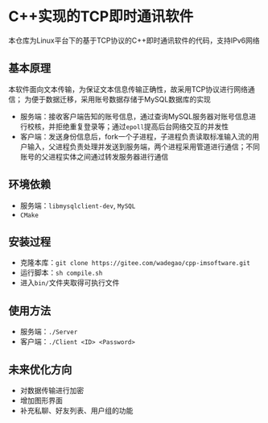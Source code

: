<!--
 * @Author: your name
 * @Date: 2021-03-01 20:54:21
 * @LastEditTime: 2021-03-01 21:23:43
 * @LastEditors: Please set LastEditors
 * @Description: In User Settings Edit
 * @FilePath: /cpp-imsoftware/README.md
-->
# C++实现的TCP即时通讯软件
本仓库为Linux平台下的基于TCP协议的C++即时通讯软件的代码，支持IPv6网络

## 基本原理
本软件面向文本传输，为保证文本信息传输正确性，故采用TCP协议进行网络通信；
为便于数据迁移，采用账号数据存储于MySQL数据库的实现
+ 服务端：接收客户端告知的账号信息，通过查询MySQL服务器对账号信息进行校核，并拒绝重复登录等；通过```epoll```提高后台网络交互的并发性
+ 客户端：发送身份信息后，fork一个子进程，子进程负责读取标准输入流的用户输入，父进程负责处理并发送到服务端，两个进程采用管道进行通信；不同账号的父进程实体之间通过转发服务器进行通信

## 环境依赖
+ 服务端：```libmysqlclient-dev```, ```MySQL```
+ ```CMake```
## 安装过程
+ 克隆本库：```git clone https://gitee.com/wadegao/cpp-imsoftware.git```
+ 运行脚本：```sh compile.sh```
+ 进入```bin/```文件夹取得可执行文件

## 使用方法
+ 服务端：```./Server```
+ 客户端：```./Client <ID> <Password>```

## 未来优化方向
+ 对数据传输进行加密
+ 增加图形界面
+ 补充私聊、好友列表、用户组的功能